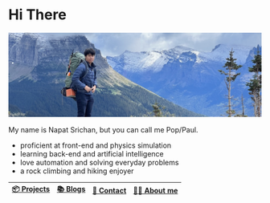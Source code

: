 # Hi There

![me at glacier national park](./cover.jpeg)

My name is Napat Srichan, but you can call me Pop/Paul.

- proficient at front-end and physics simulation
- learning back-end and artificial intelligence
- love automation and solving everyday problems
- a rock climbing and hiking enjoyer

| [📦 Projects](./projects.md) | [📚 Blogs](./blogs.md) | [📧 Contact](./contact.md) | [💁‍♂️ About me](./about.md) |
| ---------------------------- | ---------------------- | -------------------------- | ------------------------- |
